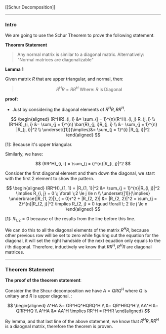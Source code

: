 [[Schur Decomposition]]

---
### **Intro**

We are going to use the Schur Theorem to prove the following statement: 

**Theorem Statement**

> Any normal matrix is similar to a diagonal matrix. Alternatively: "Normal matrices are diagonalizable"


**Lemma 1**

Given matrix $R$ that are upper triangular, and normal, then: 

> $$
> R^HR = RR^H \text{ Where: } R \text{ is Diagonal}
> $$

**proof:** 

* Just by considering the diagonal elements of $R^HR, RR^H$. 

$$
\begin{aligned}
    (R^HR)_{i, i} &= 
    \sum_{j = 1}^{n}(R^H)_{i, j} R_{j, i}
    \\
    (R^HR)_{i, i} &=
    \sum_{j = 1}^{n}
        \bar{R}_{j, i}R_{j, i}
    \\
    &= 
    \sum_{j = 1}^{n}
    |R_{j, i}|^2
    \\
    \underset{[1]}{\implies}&= 
    \sum_{j = 1}^{i} |R_{j, i}|^2
\end{aligned}
$$

\[1\]: Because it's upper triangular. 

Similarly, we have: 

$$
(RR^H)_{i, i} = \sum_{j = i}^{n}|R_{i, j}|^2 
$$

Consider the first diagonal element and them down the diagonal, we start with the first 2 element to show the pattern. 

$$
\begin{aligned}
    (RR^H)_{1, 1} = |R_{1, 1}|^2 &= \sum_{j = 1}^{n}|R_{i, j}|^2
    \implies R_{i, j} = 0 \; \forall \;2 \le j \le n
    \\
    \underset{[1]}{\implies}
    \underbrace{|R_{1, 2}|}_{ = 0}r^2 + |R_{2, 2}|
    &= 
    |R_{2, 2}|^2 = \sum_{j = 2}^{n}|R_{2, j}|^2 \implies R_{2, j} = 0 \quad \forall \; 2 \le j \le n
\end{aligned}
$$

\[1\]: $R_{1,2} = 0$ because of the results from the line before this line. 

We can do this to all the diagonal elements of the matrix $R^HR$, because other previous row will be set to zero while figuring out the equation for the diagonal, it will set the right handside of the next equation only equals to the $i$ th diagonal. Therefore, inductively we know that $RR^H, R^HR$ are diagonal matrices. 


---
### **Theorem Statement**

**The proof of the theorem statement**: 

Consider the the Shcur decomposition we have $A = QRQ^H$ where $Q$ is unitary and $R$ is upper diagonal. : 

$$
\begin{aligned}
    A^HA &= OR^HQ^HQRQ^H 
    \\
    &= QR^HRQ^H
    \\
    AA^H &= QRR^HQ
    \\
    A^HA &= AA^H \implies
    RR^H = R^HR
\end{aligned}
$$

By lemma, and that last line of the above statement, we know that $R^HR, RR^H$ is a diaognal matrix, therefore the theorem is proven. 






